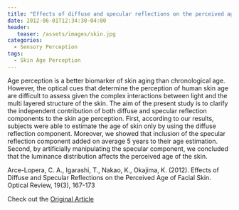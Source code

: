 ```yaml
---
title: "Effects of diffuse and specular reflections on the perceived age of facial skin"
date: 2012-06-01T12:34:30-04:00
header:
   teaser: /assets/images/skin.jpg
categories:
  - Sensory Perception
tags:
  - Skin Age Perception
---
```


Age perception is a better biomarker of skin aging than chronological age. However, 
the optical cues that determine the perception of human skin age are difficult to assess 
given the complex interactions between light and the multi layered structure of the skin. 
The aim of the present study is to clarify the independent contribution of both diffuse and 
specular reflection components to the skin age perception. First, according to our results, 
subjects were able to estimate the age of skin only by using the diffuse reflection component. 
Moreover, we showed that inclusion of the specular reflection component added on average 5 years 
to their age estimation. Second, by artificially manipulating the specular component, we concluded 
that the luminance distribution affects the perceived age of the skin.

Arce-Lopera, C. A., Igarashi, T., Nakao, K., Okajima, K. (2012). 
Effects of Diffuse and Specular Reflections on the Perceived Age of Facial Skin. 
Optical Review, 19(3), 167-173

Check out the [Original Article][URL] 

[URL]:   https://doi.org/10.1007/s10043-012-0028-4